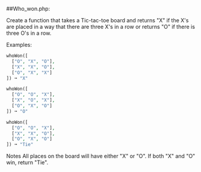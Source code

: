 ##Who_won.php:

Create a function that takes a Tic-tac-toe board and returns "X" if the X's are placed in a way that there are three X's in a row or returns "O" if there is three O's in a row.

Examples:
```php
whoWon([
  ["O", "X", "O"],
  ["X", "X", "O"],
  ["O", "X", "X"]
]) ➞ "X"

whoWon([
  ["O", "O", "X"],
  ["X", "O", "X"],
  ["O", "X", "O"]
]) ➞ "O"

whoWon([
  ["O", "O", "X"],
  ["X", "X", "O"],
  ["O", "X", "O"]
]) ➞ "Tie"
```
Notes
All places on the board will have either "X" or "O".
If both "X" and "O" win, return "Tie".
